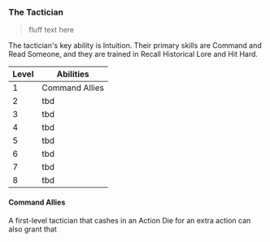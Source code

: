 ### The Tactician

> fluff text here

The tactician's key ability is Intuition. Their primary skills are Command and Read Someone, and they are trained in Recall Historical Lore and Hit Hard.

| Level | Abilities |
| ----- | --------- |
| 1 | Command Allies |
| 2 | tbd |
| 3 | tbd |
| 4 | tbd |
| 5 | tbd |
| 6 | tbd |
| 7 | tbd |
| 8 | tbd |

#### Command Allies
A first-level tactician that cashes in an Action Die for an extra action can also grant that 